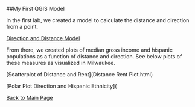 ##My First QGIS Model

In the first lab, we created a model to calculate the distance and direction from a point.

[Direction and Distance Model](DisDirModel.model3)

From there, we created plots of median gross income and hispanic populations as a function of distance and direction.  See below plots of these measures as visualized in Milwaukee.

[Scatterplot of Distance and Rent](Distance Rent Plot.html)

[Polar Plot Direction and Hispanic Ethnicity](

[Back to Main Page](https://pdickson2.github.io/)
